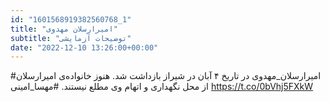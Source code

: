 ```yaml
---
id: "1601568919382560768_1"
title: "امیر‌ارسلان مهدوی"
subtitle: "توضیحات آزمایشی"
date: "2022-12-10 13:26:00+00:00"
---
```

#امیر‌ارسلان_مهدوی در تاریخ ۴ آبان در شیراز بازداشت شد. هنوز خانواده‌ی امیر‌ارسلان از محل نگهداری و اتهام وی مطلع نیستند. 
#مهسا_امینی https://t.co/0bVhj5FXkW
